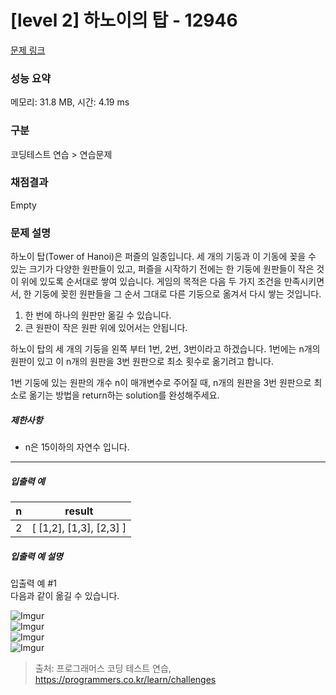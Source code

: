 # [level 2] 하노이의 탑 - 12946 

[문제 링크](https://school.programmers.co.kr/learn/courses/30/lessons/12946) 

### 성능 요약

메모리: 31.8 MB, 시간: 4.19 ms

### 구분

코딩테스트 연습 > 연습문제

### 채점결과

Empty

### 문제 설명

<p>하노이 탑(Tower of Hanoi)은 퍼즐의 일종입니다. 세 개의 기둥과 이 기동에 꽂을 수 있는 크기가 다양한 원판들이 있고, 퍼즐을 시작하기 전에는 한 기둥에 원판들이 작은 것이 위에 있도록 순서대로 쌓여 있습니다. 게임의 목적은 다음 두 가지 조건을 만족시키면서, 한 기둥에 꽂힌 원판들을 그 순서 그대로 다른 기둥으로 옮겨서 다시 쌓는 것입니다.</p>

<ol>
<li>한 번에 하나의 원판만 옮길 수 있습니다.</li>
<li>큰 원판이 작은 원판 위에 있어서는 안됩니다.</li>
</ol>

<p>하노이 탑의 세 개의 기둥을 왼쪽 부터 1번, 2번, 3번이라고 하겠습니다. 1번에는 n개의 원판이 있고 이 n개의 원판을 3번 원판으로 최소 횟수로 옮기려고 합니다.</p>

<p>1번 기둥에 있는 원판의 개수 n이 매개변수로 주어질 때, n개의 원판을 3번 원판으로 최소로 옮기는 방법을 return하는 solution를 완성해주세요.</p>

<h5>제한사항</h5>

<ul>
<li>n은 15이하의 자연수 입니다.</li>
</ul>

<hr>

<h5>입출력 예</h5>
<table class="table">
        <thead><tr>
<th>n</th>
<th>result</th>
</tr>
</thead>
        <tbody><tr>
<td>2</td>
<td>[ [1,2], [1,3], [2,3] ]</td>
</tr>
</tbody>
      </table>
<h5>입출력 예 설명</h5>

<p>입출력 예 #1<br>
다음과 같이 옮길 수 있습니다.</p>

<p><img src="https://i.imgur.com/SWEqD08.png" title="" alt="Imgur"><br>
<img src="https://i.imgur.com/mrmOzV2.png" title="" alt="Imgur"><br>
<img src="https://i.imgur.com/Ent83gA.png" title="" alt="Imgur"><br>
<img src="https://i.imgur.com/osJFfhF.png" title="" alt="Imgur"></p>


> 출처: 프로그래머스 코딩 테스트 연습, https://programmers.co.kr/learn/challenges